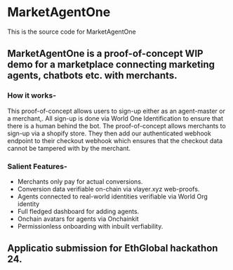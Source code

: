 # MarketAgentOne
This is the source code for MarketAgentOne

## MarketAgentOne is a proof-of-concept WIP demo for a marketplace connecting marketing agents, chatbots etc. with merchants.


### How it works- 

This proof-of-concept allows users to sign-up either as an agent-master or a merchant,.
All sign-up is done via World One Identification to ensure that there is a human behind the bot.
The proof-of-concept allows merchants to sign-up via a shopify store.
They then add our authenticated webhook endpoint to their checkout webhook which ensures that the checkout data cannot be tampered with by the merchant.



### Salient Features-
- Merchants only pay for actual conversions.
- Conversion data verifiable on-chain via vlayer.xyz web-proofs.
- Agents connected to real-world identities verifiable via World Org identity
- Full fledged dashboard for adding agents.
- Onchain avatars for agents via Onchainkit
- Permissionless onboarding with inbuilt verfiability.


## Applicatio submission for EthGlobal hackathon 24.
